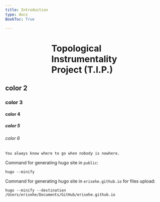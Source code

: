 ```yaml
---
title: Introduction
type: docs
BookToc: True

---
```


# <div class="book-brand" style="display: flex; justify-content: center;">  Topological<br> Instrumentality<br> Project (T.I.P.) </div>

## color 2

### color 3

#### color 4

##### color 5

###### color 6

```
You always know where to go when nobody is nowhere.
```

Command for generating hugo site in `public`:

```
hugo --minify
```

Command for generating hugo site in `erisehe.github.io` for files upload:

```
hugo --minify --destination /Users/erisehe/Documents/GitHub/erisehe.github.io
```
